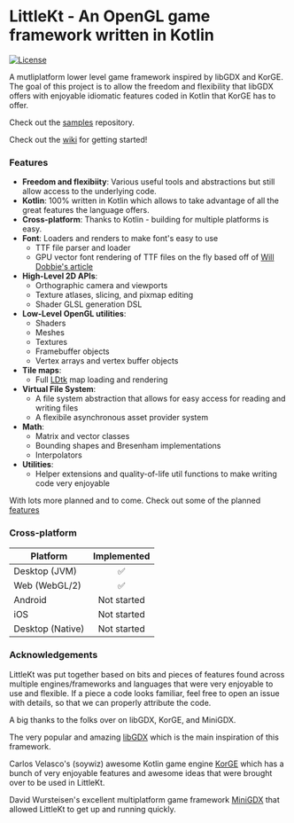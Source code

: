 # LittleKt - An OpenGL game framework written in Kotlin
[![License](https://img.shields.io/badge/License-Apache%202.0-blue.svg)](https://github.com/LittleKtOrg/LittleKt/blob/master/LICENSE)

A mutliplatform lower level game framework inspired by libGDX and KorGE. The goal of this project is to allow the freedom and flexibility that libGDX offers with enjoyable idiomatic features coded in Kotlin that KorGE has to offer.

Check out the [samples](https://github.com/LittleKtOrg/LittleKt-Samples) repository.

Check out the [wiki](https://github.com/LittleKtOrg/LittleKt/wiki) for getting started!

### Features
* **Freedom and flexibiity**: Various useful tools and abstractions but still allow access to the underlying code.
* **Kotlin**: 100% written in Kotlin which allows to take advantage of all the great features the language offers.
* **Cross-platform**: Thanks to Kotlin - building for multiple platforms is easy. 
* **Font**: Loaders and renders to make font's easy to use
  * TTF file parser and loader
  * GPU vector font rendering of TTF files on the fly based off of [Will Dobbie's article](https://wdobbie.com/post/gpu-text-rendering-with-vector-textures/)
* **High-Level 2D APIs**:
  * Orthographic camera and viewports
  * Texture atlases, slicing, and pixmap editing 
  * Shader GLSL generation DSL
* **Low-Level OpenGL utilities**:
  * Shaders 
  * Meshes
  * Textures
  * Framebuffer objects
  * Vertex arrays and vertex buffer objects
* **Tile maps**:
  * Full [LDtk](https://ldtk.io) map loading and rendering
* **Virtual File System**:
  * A file system abstraction that allows for easy access for reading and writing files
  * A flexibile asynchronous asset provider system 
* **Math**:
  * Matrix and vector classes
  * Bounding shapes and Bresenham implementations
  * Interpolators
* **Utilities**:
  * Helper extensions and quality-of-life util functions to make writing code very enjoyable 

With lots more planned and to come. Check out some of the planned [features](https://github.com/LittleKtOrg/LittleKt/labels/enhancement)

### Cross-platform 

| Platform | Implemented |
| -------- | :---------: |
| Desktop (JVM) | ✅ |
| Web (WebGL/2) | ✅ |
| Android | Not started |
| iOS | Not started |
| Desktop (Native) | Not started |

### Acknowledgements
LittleKt was put together based on bits and pieces of features found across multiple engines/frameworks and languages that were very enjoyable to use and flexible. If a piece a code looks familiar, feel free to open an issue with details, so that we can properly attribute the code.

A big thanks to the folks over on libGDX, KorGE, and MiniGDX.

The very popular and amazing [libGDX](https://github.com/libgdx/libgdx) which is the main inspiration of this framework.

Carlos Velasco's (soywiz) awesome Kotlin game engine [KorGE](https://github.com/korlibs/korge) which has a bunch of very enjoyable features and awesome ideas that were brought over to be used in LittleKt.

David Wursteisen's excellent multiplatform game framework [MiniGDX](https://github.com/minigdx/minigdx/) that allowed LittleKt to get up and running quickly.
